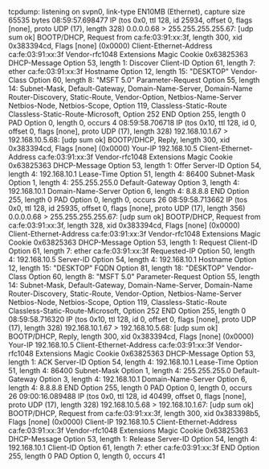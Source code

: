 tcpdump: listening on svpn0, link-type EN10MB (Ethernet), capture size 65535 bytes
08:59:57.698477 IP (tos 0x0, ttl 128, id 25934, offset 0, flags [none], proto UDP (17), length 328)
    0.0.0.0.68 > 255.255.255.255.67: [udp sum ok] BOOTP/DHCP, Request from ca:fe:03:91:xx:3f, length 300, xid 0x383394cd, Flags [none] (0x0000)
          Client-Ethernet-Address ca:fe:03:91:xx:3f
          Vendor-rfc1048 Extensions
            Magic Cookie 0x63825363
            DHCP-Message Option 53, length 1: Discover
            Client-ID Option 61, length 7: ether ca:fe:03:91:xx:3f
            Hostname Option 12, length 15: "DESKTOP"
            Vendor-Class Option 60, length 8: "MSFT 5.0"
            Parameter-Request Option 55, length 14: 
              Subnet-Mask, Default-Gateway, Domain-Name-Server, Domain-Name
              Router-Discovery, Static-Route, Vendor-Option, Netbios-Name-Server
              Netbios-Node, Netbios-Scope, Option 119, Classless-Static-Route
              Classless-Static-Route-Microsoft, Option 252
            END Option 255, length 0
            PAD Option 0, length 0, occurs 4
08:59:58.706718 IP (tos 0x10, ttl 128, id 0, offset 0, flags [none], proto UDP (17), length 328)
    192.168.10.1.67 > 192.168.10.5.68: [udp sum ok] BOOTP/DHCP, Reply, length 300, xid 0x383394cd, Flags [none] (0x0000)
          Your-IP 192.168.10.5
          Client-Ethernet-Address ca:fe:03:91:xx:3f
          Vendor-rfc1048 Extensions
            Magic Cookie 0x63825363
            DHCP-Message Option 53, length 1: Offer
            Server-ID Option 54, length 4: 192.168.10.1
            Lease-Time Option 51, length 4: 86400
            Subnet-Mask Option 1, length 4: 255.255.255.0
            Default-Gateway Option 3, length 4: 192.168.10.1
            Domain-Name-Server Option 6, length 4: 8.8.8.8
            END Option 255, length 0
            PAD Option 0, length 0, occurs 26
08:59:58.713662 IP (tos 0x0, ttl 128, id 25935, offset 0, flags [none], proto UDP (17), length 356)
    0.0.0.0.68 > 255.255.255.255.67: [udp sum ok] BOOTP/DHCP, Request from ca:fe:03:91:xx:3f, length 328, xid 0x383394cd, Flags [none] (0x0000)
          Client-Ethernet-Address ca:fe:03:91:xx:3f
          Vendor-rfc1048 Extensions
            Magic Cookie 0x63825363
            DHCP-Message Option 53, length 1: Request
            Client-ID Option 61, length 7: ether ca:fe:03:91:xx:3f
            Requested-IP Option 50, length 4: 192.168.10.5
            Server-ID Option 54, length 4: 192.168.10.1
            Hostname Option 12, length 15: "DESKTOP"
            FQDN Option 81, length 18: "DESKTOP"
            Vendor-Class Option 60, length 8: "MSFT 5.0"
            Parameter-Request Option 55, length 14: 
              Subnet-Mask, Default-Gateway, Domain-Name-Server, Domain-Name
              Router-Discovery, Static-Route, Vendor-Option, Netbios-Name-Server
              Netbios-Node, Netbios-Scope, Option 119, Classless-Static-Route
              Classless-Static-Route-Microsoft, Option 252
            END Option 255, length 0
08:59:58.716320 IP (tos 0x10, ttl 128, id 0, offset 0, flags [none], proto UDP (17), length 328)
    192.168.10.1.67 > 192.168.10.5.68: [udp sum ok] BOOTP/DHCP, Reply, length 300, xid 0x383394cd, Flags [none] (0x0000)
          Your-IP 192.168.10.5
          Client-Ethernet-Address ca:fe:03:91:xx:3f
          Vendor-rfc1048 Extensions
            Magic Cookie 0x63825363
            DHCP-Message Option 53, length 1: ACK
            Server-ID Option 54, length 4: 192.168.10.1
            Lease-Time Option 51, length 4: 86400
            Subnet-Mask Option 1, length 4: 255.255.255.0
            Default-Gateway Option 3, length 4: 192.168.10.1
            Domain-Name-Server Option 6, length 4: 8.8.8.8
            END Option 255, length 0
            PAD Option 0, length 0, occurs 26
09:00:16.089488 IP (tos 0x0, ttl 128, id 40499, offset 0, flags [none], proto UDP (17), length 328)
    192.168.10.5.68 > 192.168.10.1.67: [udp sum ok] BOOTP/DHCP, Request from ca:fe:03:91:xx:3f, length 300, xid 0x383398b5, Flags [none] (0x0000)
          Client-IP 192.168.10.5
          Client-Ethernet-Address ca:fe:03:91:xx:3f
          Vendor-rfc1048 Extensions
            Magic Cookie 0x63825363
            DHCP-Message Option 53, length 1: Release
            Server-ID Option 54, length 4: 192.168.10.1
            Client-ID Option 61, length 7: ether ca:fe:03:91:xx:3f
            END Option 255, length 0
            PAD Option 0, length 0, occurs 41
